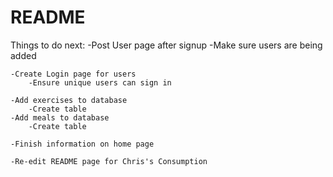 # README

Things to do next:
    -Post User page after signup
    -Make sure users are being added
    
    -Create Login page for users
        -Ensure unique users can sign in
        
    -Add exercises to database
        -Create table
    -Add meals to database
        -Create table
    
    -Finish information on home page
    
    -Re-edit README page for Chris's Consumption
